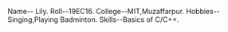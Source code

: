  Name-- Lily.
 Roll--19EC16.
 College--MIT,Muzaffarpur.
 Hobbies--Singing,Playing Badminton.
 Skills--Basics of C/C++.
